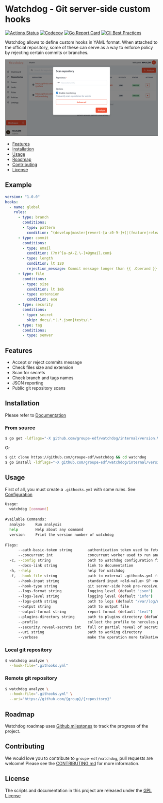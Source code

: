 # Watchdog - Git server-side custom hooks
[![Actions Status](https://github.com/groupe-edf/watchdog/workflows/test/badge.svg)](https://github.com/groupe-edf/watchdog/actions)
[![Codecov](https://codecov.io/gh/groupe-edf/watchdog/branch/feature/migrate-to-github/graph/badge.svg?token=IDCWJIZ156)](https://github.com/groupe-edf/watchdog)
[![Go Report Card](https://goreportcard.com/badge/github.com/groupe-edf/watchdog)](https://goreportcard.com/report/github.com/groupe-edf/watchdog)
[![CII Best Practices](https://bestpractices.coreinfrastructure.org/projects/4370/badge)](https://bestpractices.coreinfrastructure.org/projects/4370)

Watchdog allows to define custom hooks in YAML format. When attached to the official repository, some of these can serve as a way to enforce policy by rejecting certain commits or branches.

![Dashboard](docs/content/en/dashboard.png)

* [Features](#features)
* [Installation](#installation)
* [Usage](#usage)
* [Roadmap](#roadmap)
* [Contributing](#contributing)
* [License](#license)

## Example
```yaml
version: "1.0.0"
hooks:
  - name: global
    rules:
      - type: branch
        conditions:
        - type: pattern
          condition: ^(develop|master|revert-[a-z0-9-]+)|(feature|release|hotfix)/[a-z0-9-]+
      - type: commit
        conditions:
        - type: email
          condition: (?m)^[a-zA-Z.\-]+@gmail.com$
        - type: length
          condition: lt 120
          rejection_message: Commit message longer than {{ .Operand }}
      - type: file
        conditions:
        - type: size
          condition: lt 1mb
        - type: extension
          condition: exe
      - type: security
        conditions:
        - type: secret
          skip: docs/.*|.*.json|tests/.*
      - type: tag
        conditions:
        - type: semver
```

## Features

- Accept or reject commits message
- Check files size and extension
- Scan for secrets
- Check branch and tags names
- JSON reporting
- Public git repository scans

## Installation
Please refer to [Documentation](https://groupe-edf.github.io/watchdog/docs/deployment/install)

### From source
```bash
$ go get -ldflags="-X github.com/groupe-edf/watchdog/internal/version.Version=$(cat VERSION)" github.com/groupe-edf/watchdog
```
Or
```bash
$ git clone https://github.com/groupe-edf/watchdog && cd watchdog
$ go install -ldflags="-X github.com/groupe-edf/watchdog/internal/version.Version=$(cat VERSION)"
```

## Usage
First of all, you must create a `.githooks.yml` with some rules. See [Configuration](https://groupe-edf.github.io/watchdog/docs/quickstart/usage)

```bash
Usage:
  watchdog [command]

Available Commands:
  analyze     Run analysis
  help        Help about any command
  version     Print the version number of watchdog

Flags:
      --auth-basic-token string       authentication token used to fetch remote repositories
      --concurrent int                concurrent worker used to run analysus
  -c, --config string                 path to watchdog configuration file
      --docs-link string              link to documentation
  -h, --help                          help for watchdog
  -f, --hook-file string              path to external .githooks.yml file
      --hook-input string             standard input <old-value> SP <new-value> SP <ref-name> LF
      --hook-type string              git server-side hook pre-receive, update or post-receive
      --logs-format string            logging level (default "json")
      --logs-level string             logging level (default "info")
      --logs-path string              path to logs (default "/var/log/watchdog/watchdog.log")
      --output string                 path to output file
      --output-format string          report format (default "text")
      --plugins-directory string      path to plugins directory (default "plugins")
      --profile                       collect the profile to hercules.pprof.
      --security.reveal-secrets int   full or partial reveal of secrets in report and logs
      --uri string                    path to working directory
      --verbose                       make the operation more talkative (default true)
```

### Local git repository
```bash
$ watchdog analyze \
  --hook-file=".githooks.yml"
```

### Remote git repository
```bash
$ watchdog analyze \
  --hook-file=".githooks.yml" \
  --uri="https://github.com/{group}/{repository}"
```

## Roadmap
Watchdog roadmap uses [Github milestones](https://github.com/groupe-edf/watchdog/milestones) to track the progress of the project.

## Contributing
We would love you to contribute to `groupe-edf/watchdog`, pull requests are welcome! Please see the [CONTRIBUTING.md](CONTRIBUTING.md) for more information.

## License
The scripts and documentation in this project are released under the [GPL License](LICENSE)